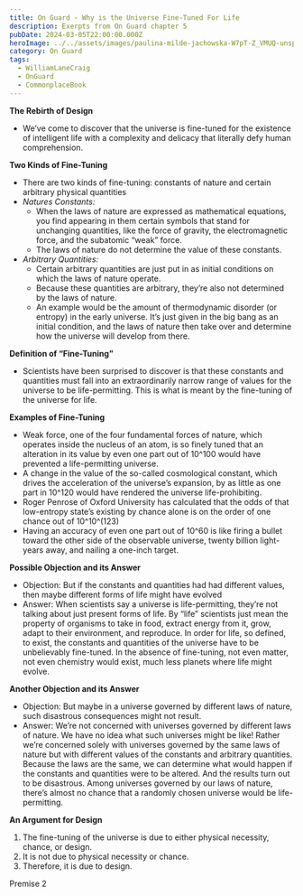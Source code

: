 ```yaml
---
title: On Guard - Why is the Universe Fine-Tuned For Life
description: Exerpts from On Guard chapter 5
pubDate: 2024-03-05T22:00:00.000Z
heroImage: ../../assets/images/paulina-milde-jachowska-W7pT-Z_VMUQ-unsplash.jpg
category: On Guard
tags:
  - WilliamLaneCraig
  - OnGuard
  - CommonplaceBook
---
```


**The Rebirth of Design**
- We’ve come to discover that the universe is fine-tuned for the existence of intelligent life with a complexity and delicacy that literally defy human comprehension.

**Two Kinds of Fine-Tuning**
- There are two kinds of fine-tuning: constants of nature and certain arbitrary physical quantities
- *Natures Constants:*
    - When the laws of nature are expressed as mathematical equations, you find appearing in them certain symbols that stand for unchanging quantities, like the force of gravity, the electromagnetic force, and the subatomic “weak” force.
    - The laws of nature do not determine the value of these constants.
- *Arbitrary Quantities:*
    - Certain arbitrary quantities are just put in as initial conditions on which the laws of nature operate.
    - Because these quantities are arbitrary, they’re also not determined by the laws of nature.
    - An example would be the amount of thermodynamic disorder (or entropy) in the early universe. It’s just given in the big bang as an initial condition, and the laws of nature then take over and determine how the universe will develop from there. 

**Definition of “Fine-Tuning”**
- Scientists have been surprised to discover is that these constants and quantities must fall into an extraordinarily narrow range of values for the universe to be life-permitting. This is what is meant by the fine-tuning of the universe for life.

**Examples of Fine-Tuning**
- Weak force, one of the four fundamental forces of nature, which operates inside the nucleus of an atom, is so finely tuned that an alteration in its value by even one part out of 10^100 would have prevented a life-permitting universe.
-  A change in the value of the so-called cosmological constant, which drives the acceleration of the universe’s expansion, by as little as one part in 10^120 would have rendered the universe life-prohibiting.
- Roger Penrose of Oxford University has calculated that the odds of that low-entropy state’s existing by chance alone is on the order of one chance out of 10^10^(123)
- Having an accuracy of even one part out of 10^60 is like firing a bullet toward the other side of the observable universe, twenty billion light-years away, and nailing a one-inch target.

**Possible Objection and its Answer**
- Objection: But if the constants and quantities had had different values, then maybe different forms of life might have evolved
- Answer: When scientists say a universe is life-permitting, they’re not talking about just present forms of life. By “life” scientists just mean the property of organisms to take in food, extract energy from it, grow, adapt to their environment, and reproduce. In order for life, so defined, to exist, the constants and quantities of the universe have to be unbelievably fine-tuned. In the absence of fine-tuning, not even matter, not even chemistry would exist, much less planets where life might evolve.

**Another Objection and its Answer**
- Objection: But maybe in a universe governed by different laws of nature, such disastrous consequences might not result.
- Answer: We’re not concerned with universes governed by different laws of nature. We have no idea what such universes might be like! Rather we’re concerned solely with universes governed by the same laws of nature but with different values of the constants and arbitrary quantities. Because the laws are the same, we can determine what would happen if the constants and quantities were to be altered. And the results turn out to be disastrous. Among universes governed by our laws of nature, there’s almost no chance that a randomly chosen universe would be life-permitting.

**An Argument for Design**
1. The fine-tuning of the universe is due to either physical necessity, chance, or design.
2. It is not due to physical necessity or chance.
3. Therefore, it is due to design.

Premise 2
